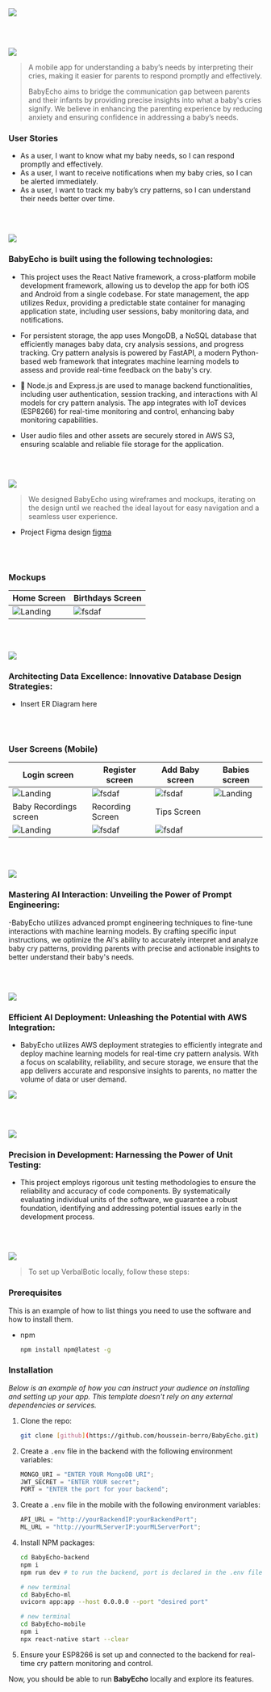 <img src="./readme/title1.svg"/>

<br><br>

<!-- project philosophy -->
<img src="./readme/title2.svg"/>

> A mobile app for understanding a baby’s needs by interpreting their cries, making it easier for parents to respond promptly and effectively.
>
> BabyEcho aims to bridge the communication gap between parents and their infants by providing precise insights into what a baby's cries signify. We believe in enhancing the parenting experience by reducing anxiety and ensuring confidence in addressing a baby’s needs.


### User Stories
- As a user, I want to know what my baby needs, so I can respond promptly and effectively.
- As a user, I want to receive notifications when my baby cries, so I can be alerted immediately.
- As a user, I want to track my baby’s cry patterns, so I can understand their needs better over time.

<br><br>

<!-- Tech stack -->
<img src="./readme/title3.svg"/>


### BabyEcho is built using the following technologies:

- This project uses the React Native framework, a cross-platform mobile development framework, allowing us to develop the app for both iOS and Android from a single codebase. For state management, the app utilizes Redux, providing a predictable state container for managing application state, including user sessions, baby monitoring data, and notifications.

- For persistent storage, the app uses MongoDB, a NoSQL database that efficiently manages baby data, cry analysis sessions, and progress tracking. Cry pattern analysis is powered by FastAPI, a modern Python-based web framework that integrates machine learning models to assess and provide real-time feedback on the baby's cry.

- 🚨 Node.js and Express.js are used to manage backend functionalities, including user authentication, session tracking, and interactions with AI models for cry pattern analysis. The app integrates with IoT devices (ESP8266) for real-time monitoring and control, enhancing baby monitoring capabilities.

- User audio files and other assets are securely stored in AWS S3, ensuring scalable and reliable file storage for the application.

<br><br>

<!-- UI UX -->
<img src="./readme/title4.svg"/>


> We designed BabyEcho using wireframes and mockups, iterating on the design until we reached the ideal layout for easy navigation and a seamless user experience.

- Project Figma design [figma](https://www.figma.com/design/iS9bgbQR8TiNToHSQ8DhFZ/Baby-Echo?node-id=0-1&t=tngZIMDuohP5a06X-1)

<br/><br/>

### Mockups

| Home Screen | Birthdays Screen |
| ---| ---| 
| ![Landing](./readme/demo/Home.jpeg) | ![fsdaf](./readme/demo/Birthdays.jpeg) |

<br/><br/>
<!-- Database Design -->
<img src="./readme/title5.svg"/>

### Architecting Data Excellence: Innovative Database Design Strategies:
- Insert ER Diagram here

<br><br>




### User Screens (Mobile)

| Login screen  | Register screen | Add Baby screen | Babies screen |
| ---| ---| ---| ---|
| ![Landing](./readme/demo/Login.jpeg) | ![fsdaf](./readme/demo/Register.jpeg) | ![fsdaf](./readme/demo/AddBaby.jpeg)  | ![Landing](./readme/demo/Babies.jpeg) |
| Baby Recordings screen  | Recording Screen  | Tips Screen |
| ![Landing](./readme/demo/BabyRecordings.jpeg) | ![fsdaf](./readme/demo/RecordingRoom.jpeg)  | ![fsdaf](./readme/demo/Tips.jpeg) 

<br><br>

<!-- Prompt Engineering -->
<img src="./readme/title7.svg"/>

### Mastering AI Interaction: Unveiling the Power of Prompt Engineering:

-BabyEcho utilizes advanced prompt engineering techniques to fine-tune interactions with machine learning models. By crafting specific input instructions, we optimize the AI's ability to accurately interpret and analyze baby cry patterns, providing parents with precise and actionable insights to better understand their baby's needs.

<br><br>

<!-- AWS Deployment -->
<img src="./readme/title8.svg"/>

### Efficient AI Deployment: Unleashing the Potential with AWS Integration:

- BabyEcho utilizes AWS deployment strategies to efficiently integrate and deploy machine learning models for real-time cry pattern analysis. With a focus on scalability, reliability, and secure storage, we ensure that the app delivers accurate and responsive insights to parents, no matter the volume of data or user demand.
<img src="./readme/demo/Screenshot 2024-09-22 174418.png"/>

<br><br>


<!-- Unit Testing -->
<img src="./readme/title9.svg"/>

### Precision in Development: Harnessing the Power of Unit Testing:

- This project employs rigorous unit testing methodologies to ensure the reliability and accuracy of code components. By systematically evaluating individual units of the software, we guarantee a robust foundation, identifying and addressing potential issues early in the development process.

<br><br>


<!-- How to run -->
<img src="./readme/title10.svg"/>

> To set up VerbalBotic locally, follow these steps:

### Prerequisites

This is an example of how to list things you need to use the software and how to install them.

- npm
  ```sh
  npm install npm@latest -g
  ```


### Installation

_Below is an example of how you can instruct your audience on installing and setting up your app. This template doesn't rely on any external dependencies or services._

1. Clone the repo:

   ```sh
   git clone [github](https://github.com/houssein-berro/BabyEcho.git)
   ```

2. Create a `.env` file in the backend with the following environment variables:

   ```js
   MONGO_URI = "ENTER YOUR MongoDB URI";
   JWT_SECRET = "ENTER YOUR secret";
   PORT = "ENTER the port for your backend";
   ```

3. Create a `.env` file in the mobile with the following environment variables:

   ```js
   API_URL = "http://yourBackendIP:yourBackendPort";
   ML_URL = "http://yourMLServerIP:yourMLServerPort";
   ```

4. Install NPM packages:

   ```sh
   cd BabyEcho-backend
   npm i
   npm run dev # to run the backend, port is declared in the .env file
   ```

   ```sh
   # new terminal
   cd BabyEcho-ml
   uvicorn app:app --host 0.0.0.0 --port "desired port"
   ```

   ```sh
   # new terminal
   cd BabyEcho-mobile
   npm i
   npx react-native start --clear
   ```

5. Ensure your ESP8266 is set up and connected to the backend for real-time cry pattern monitoring and control.

Now, you should be able to run **BabyEcho** locally and explore its features.
